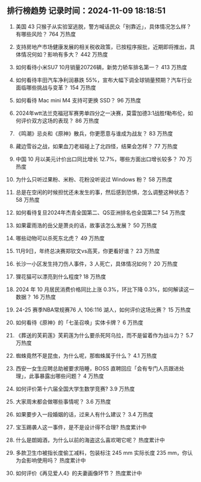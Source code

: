 
## 排行榜趋势 记录时间：2024-11-09 18:18:51
  
  1. 美国 43 只猴子从实验室逃脱，警方喊话民众「别靠近」，具体情况怎么样？有哪些风险？ 764 万热度
    
  2. 支持房地产市场健康发展的相关税收政策，已按程序报批，近期即将推出，具体情况何如？影响有多大？ 442 万热度
    
  3. 如何看待小米SU7 10月销量20726辆，新势力轿车排名第一？ 413 万热度
    
  4. 如何看待丰田汽车净利润暴跌 55%，宣布大幅下调全球销量预期？汽车行业面临哪些挑战与变革？ 154 万热度
    
  5. 如何看待 Mac mini M4 支持可更换 SSD？ 96 万热度
    
  6. 2024年wtt法兰克福冠军赛男单四分之一决赛，莫雷加德3:1战胜f勒布伦，如何评价双方这场的表现？ 86 万热度
    
  7. 《鸣潮》忌炎和《原神》散兵，你更愿意与谁成为战友？ 83 万热度
    
  8. 藏边雪谷之战，如果血刀老祖碰上了北四怪，结果会怎样？ 77 万热度
    
  9. 中国 10 月以美元计价出口同比增长 12.7%，哪些方面出口增长较多？ 70 万热度
    
  10. 为什么只听过果粉、米粉、花粉没听说过 Windows 粉？ 58 万热度
    
  11. 总是在空闲的时候担忧还未发生的事，然后感到恐惧，怎么调整这种状态？ 58 万热度
    
  12. 如何看待复旦2024年杰青全国第二、QS亚洲排名也全国第二? 54 万热度
    
  13. 如果霍雨浩的岳父是萧炎的话，故事该怎么发展？ 50 万热度
    
  14. 哪些动物可以杀死东北虎？ 49 万热度
    
  15. 11月9日，年终总决赛郑钦文vs高芙，你更看好谁？ 23 万热度
    
  16. 长沙一小区发生持刀伤人事件，3 人死亡，具体情况如何？ 20 万热度
    
  17. 狸花猫可以漂亮到什么程度? 18 万热度
    
  18. 2024 年 10 月居民消费价格同比上涨 0.3%，环比下降 0.3%，如何解读这一数据？ 16 万热度
    
  19. 24-25 赛季NBA常规赛76 人 106:116 湖人，如何评价这场比赛？ 15 万热度
    
  20. 如何看待《原神》的「七圣召唤」实体卡牌？ 6 万热度
    
  21. 《葬送的芙莉莲》芙莉莲为什么要杀死阿乌拉，而不是留着作为战斗力？ 5.7 万热度
    
  22. 蜘蛛竟然不是昆虫，为什么呢，那蜘蛛属于什么？ 4.1 万热度
    
  23. 西安一女生应聘总助被要求陪睡，BOSS 直聘回应「会有专门人员跟进处理」，此事暴露出哪些问题？ 4 万热度
    
  24. 如何评价第十六届全国大学生数学竞赛? 3.9 万热度
    
  25. 大家周末都会做哪些事情呢？ 3.6 万热度
    
  26. 如果要步入一段婚姻的话，过来人有什么建议？ 3.4 万热度
    
  27. 宝玉踢袭人这一事件，是不是设计得不合理? 热度累计中
    
  28. 什么是朗姆酒，为什么以前的海盗这么喜欢喝它呢？ 热度累计中
    
  29. 多款卫生巾被指长度偷工减料，包装标注 245 mm 实际长度 235 mm，你认为会影响使用吗？ 热度累计中
    
  30. 如何评价《再见爱人4》的夫妻画像环节？ 热度累计中
    